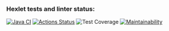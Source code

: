 ### Hexlet tests and linter status:
[![Java CI](https://github.com/SaliAbdullaeva/java-project-78/actions/workflows/main.yml/badge.svg)](https://github.com/SaliAbdullaeva/java-project-78/actions/workflows/main.yml)
[![Actions Status](https://github.com/SaliAbdullaeva/java-project-78/actions/workflows/hexlet-check.yml/badge.svg)](https://github.com/SaliAbdullaeva/java-project-78/actions)
![Test Coverage](https://codeclimate.com/github/SaliAbdullaeva/java-project-78/badges/coverage.svg)
[![Maintainability](https://api.codeclimate.com/v1/badges/263077bab48e63be0e80/maintainability)](https://codeclimate.com/github/SaliAbdullaeva/java-project-78/maintainability)